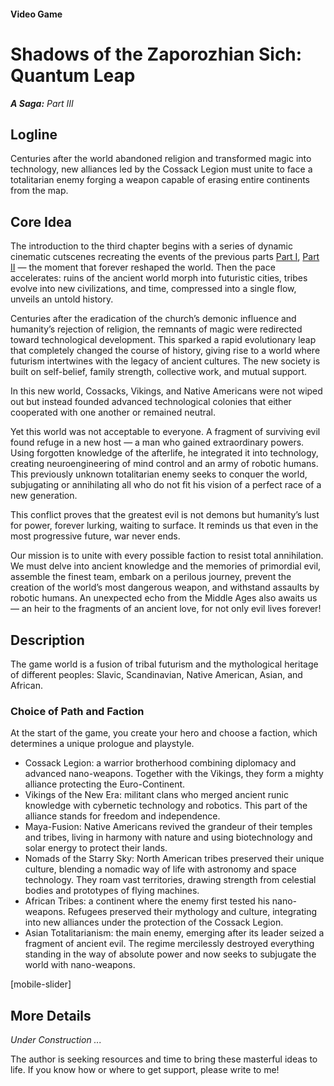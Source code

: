 #### Video Game

# Shadows of the Zaporozhian Sich: Quantum Leap

***A Saga:** Part III*

## Logline

Centuries after the world abandoned religion and transformed magic into technology, new alliances led by the Cossack Legion must unite to face a totalitarian enemy forging a weapon capable of erasing entire continents from the map.

## Core Idea

The introduction to the third chapter begins with a series of dynamic cinematic cutscenes recreating the events of the previous parts [Part I](/whispers-of-the-forgotten), [Part II](/ashes-of-the-beloved) — the moment that forever reshaped the world. Then the pace accelerates: ruins of the ancient world morph into futuristic cities, tribes evolve into new civilizations, and time, compressed into a single flow, unveils an untold history.

Centuries after the eradication of the church’s demonic influence and humanity’s rejection of religion, the remnants of magic were redirected toward technological development. This sparked a rapid evolutionary leap that completely changed the course of history, giving rise to a world where futurism intertwines with the legacy of ancient cultures. The new society is built on self-belief, family strength, collective work, and mutual support.

In this new world, Cossacks, Vikings, and Native Americans were not wiped out but instead founded advanced technological colonies that either cooperated with one another or remained neutral.

Yet this world was not acceptable to everyone. A fragment of surviving evil found refuge in a new host — a man who gained extraordinary powers. Using forgotten knowledge of the afterlife, he integrated it into technology, creating neuroengineering of mind control and an army of robotic humans. This previously unknown totalitarian enemy seeks to conquer the world, subjugating or annihilating all who do not fit his vision of a perfect race of a new generation.

This conflict proves that the greatest evil is not demons but humanity’s lust for power, forever lurking, waiting to surface. It reminds us that even in the most progressive future, war never ends.

Our mission is to unite with every possible faction to resist total annihilation. We must delve into ancient knowledge and the memories of primordial evil, assemble the finest team, embark on a perilous journey, prevent the creation of the world’s most dangerous weapon, and withstand assaults by robotic humans. An unexpected echo from the Middle Ages also awaits us — an heir to the fragments of an ancient love, for not only evil lives forever!

## Description

The game world is a fusion of tribal futurism and the mythological heritage of different peoples: Slavic, Scandinavian, Native American, Asian, and African.

### Choice of Path and Faction

At the start of the game, you create your hero and choose a faction, which determines a unique prologue and playstyle.

- Cossack Legion: a warrior brotherhood combining diplomacy and advanced nano-weapons. Together with the Vikings, they form a mighty alliance protecting the Euro-Continent.
- Vikings of the New Era: militant clans who merged ancient runic knowledge with cybernetic technology and robotics. This part of the alliance stands for freedom and independence.
- Maya-Fusion: Native Americans revived the grandeur of their temples and tribes, living in harmony with nature and using biotechnology and solar energy to protect their lands.
- Nomads of the Starry Sky: North American tribes preserved their unique culture, blending a nomadic way of life with astronomy and space technology. They roam vast territories, drawing strength from celestial bodies and prototypes of flying machines.
- African Tribes: a continent where the enemy first tested his nano-weapons. Refugees preserved their mythology and culture, integrating into new alliances under the protection of the Cossack Legion.
- Asian Totalitarianism: the main enemy, emerging after its leader seized a fragment of ancient evil. The regime mercilessly destroyed everything standing in the way of absolute power and now seeks to subjugate the world with nano-weapons.

[mobile-slider]

## More Details

*Under Construction ...*

The author is seeking resources and time to bring these masterful ideas to life. If you know how or where to get support, please write to me!